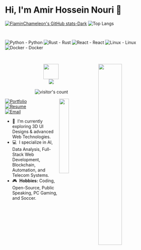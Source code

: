 # Hi, I'm Amir Hossein Nouri 👋

<!-- GitHub Stats Widgets (Flaming-Chameleon Style) -->
[![FlaminChameleon's GitHub stats-Dark](https://github-readme-stats.vercel.app/api?username=codedpro&show_icons=true&hide_border=true&hide=prs&title_color=ed9004&icon_color=ed9004&bg_color=00000000&rank_icon=github&theme=dark)](https://github.com/flaming-chameleon/github-readme-stats)
![Top Langs](https://github-readme-stats.vercel.app/api/top-langs/?username=codedpro&layout=compact&title_color=ed9004&hide_border=true&icon_color=ed9004&bg_color=00000000&theme=dark)

<br />

<!-- Tech Badges (Customized: Removed unwanted Telegram/YouTube parts) -->
![Python - Python](https://img.shields.io/badge/Python-Python-ed9004?logo=python&logoColor=ed9004)
![Rust - Rust](https://img.shields.io/badge/Rust-Rust-ed9004?logo=rust&logoColor=ed9004)
![React - React](https://img.shields.io/badge/React-React-ed9004?logo=react&logoColor=ed9004)
![Linux - Linux](https://img.shields.io/badge/Linux-Linux-ed9004?logo=linux&logoColor=ed9004)
![Docker - Docker](https://img.shields.io/badge/Docker-Docker-ed9004?logo=docker&logoColor=ed9004)

<br />

<!-- Animated Header & Summary Section -->
<p>
  <a href="https://open.spotify.com/user/4bio4arq8izb9sba4ly6al54v">
    <img align="right" src="https://spotify-github-profile.vercel.app/api/view?uid=4bio4arq8izb9sba4ly6al54v&cover_image=true&theme=novatorem" width="39%">
  </a>
  <div style="display: flex; flex-direction: column; justify-content: center; align-items: center;">
    <img align="left" src="https://media.tenor.com/images/043986fe5f470eeb6d86515e6cda30fe/tenor.gif" width="50">
    <img src="https://readme-typing-svg.herokuapp.com?font=Raleway&color=F70000&size=28&center=true&vCenter=true&multiline=true&weight=400&height=100&width=220&lines=Hey+there%2C;I%27m+Amir+Hossein+Nouri+!">
    <br />
    <img alt="visitor's count" src="https://profile-counter.glitch.me/{AmirHosseinNouri}/count.svg">
  </div>
</p>
<a href="https://portfolio.codedpro.net" target="_blank">
  <img align="right" src="https://via.placeholder.com/250x150.png?text=My+Portfolio" width="25%" height="auto">
</a>

[![Portfolio](https://img.shields.io/badge/Check_out_my_Portfolio-Portfolio-blue?style=for-the-badge&logo=google-chrome)](https://portfolio.codedpro.net)  
[![Resume](https://img.shields.io/badge/Download_my_Resume-Resume-blue?style=for-the-badge&logo=linkedin)](https://your-resume-link.com)  
[![Email](https://img.shields.io/badge/Contact_me-Email-ed9004?style=for-the-badge&logo=gmail)](mailto:dev.codedpro@gmail.com)

- :crystal_ball: &nbsp;I’m currently exploring 3D UI Designs & advanced Web Technologies.
- :computer: &nbsp;I specialize in AI, Data Analysis, Full-Stack Web Development, Blockchain, Automation, and Telecom Systems.
- :video_game: &nbsp;**Hobbies:** Coding, Open-Source, Public Speaking, PC Gaming, and Soccer.
